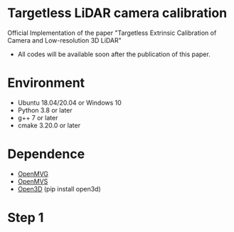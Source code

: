 # Targetless LiDAR camera calibration
Official Implementation of the paper "Targetless Extrinsic Calibration of Camera and Low-resolution 3D LiDAR"

* All codes will be available soon after the publication of this paper.

# Environment
* Ubuntu 18.04/20.04 or Windows 10
* Python 3.8 or later
* g++ 7 or later
* cmake 3.20.0 or later

# Dependence
* [OpenMVG](https://github.com/openMVG/openMVG)
* [OpenMVS](https://github.com/cdcseacave/openMVS)
* [Open3D](https://github.com/isl-org/Open3D)  (pip install open3d)

# Step 1
